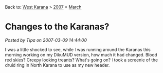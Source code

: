 Back to: [West Karana](/posts/westkarana.md) > [2007](/posts/2007/westkarana.md) > [March](./westkarana.md)
# Changes to the Karanas?

*Posted by Tipa on 2007-03-09 14:44:00*

I was a little shocked to see, while I was running around the Karanas this morning working on my DikuMUD version, how much it had changed. Blood red skies? Creepy looking treants? What's going on? I took a screenie of the druid ring in North Karana to use as my new header.
